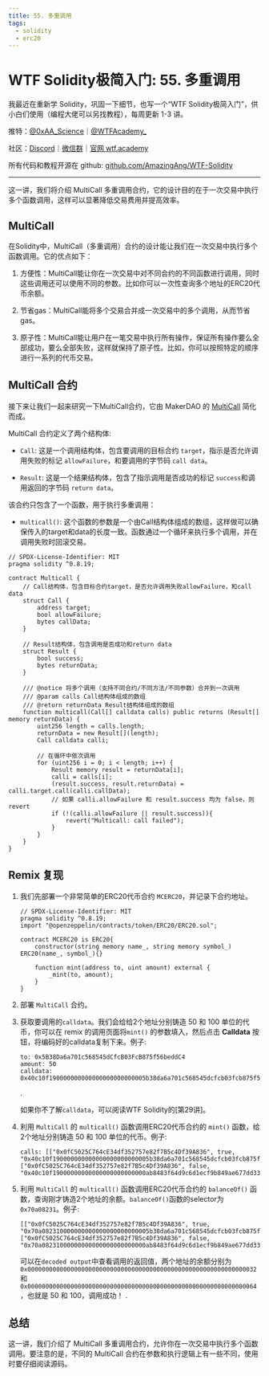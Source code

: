 ```yaml
---
title: 55. 多重调用
tags:
  - solidity
  - erc20
---
```


# WTF Solidity极简入门: 55. 多重调用

我最近在重新学 Solidity，巩固一下细节，也写一个“WTF Solidity极简入门”，供小白们使用（编程大佬可以另找教程），每周更新 1-3 讲。

推特：[@0xAA_Science](https://twitter.com/0xAA_Science)｜[@WTFAcademy_](https://twitter.com/WTFAcademy_)

社区：[Discord](https://discord.gg/5akcruXrsk)｜[微信群](https://docs.google.com/forms/d/e/1FAIpQLSe4KGT8Sh6sJ7hedQRuIYirOoZK_85miz3dw7vA1-YjodgJ-A/viewform?usp=sf_link)｜[官网 wtf.academy](https://wtf.academy)

所有代码和教程开源在 github: [github.com/AmazingAng/WTF-Solidity](https://github.com/AmazingAng/WTF-Solidity)

---

这一讲，我们将介绍 MultiCall 多重调用合约，它的设计目的在于一次交易中执行多个函数调用，这样可以显著降低交易费用并提高效率。

## MultiCall

在Solidity中，MultiCall（多重调用）合约的设计能让我们在一次交易中执行多个函数调用。它的优点如下：

1. 方便性：MultiCall能让你在一次交易中对不同合约的不同函数进行调用，同时这些调用还可以使用不同的参数。比如你可以一次性查询多个地址的ERC20代币余额。

2. 节省gas：MultiCall能将多个交易合并成一次交易中的多个调用，从而节省gas。

3. 原子性：MultiCall能让用户在一笔交易中执行所有操作，保证所有操作要么全部成功，要么全部失败，这样就保持了原子性。比如，你可以按照特定的顺序进行一系列的代币交易。


## MultiCall 合约

接下来让我们一起来研究一下MultiCall合约，它由 MakerDAO 的 [MultiCall](https://github.com/mds1/multicall/blob/main/src/Multicall3.sol) 简化而成。

MultiCall 合约定义了两个结构体:

- `Call`: 这是一个调用结构体，包含要调用的目标合约 `target`，指示是否允许调用失败的标记 `allowFailure`，和要调用的字节码 `call data`。

- `Result`: 这是一个结果结构体，包含了指示调用是否成功的标记 `success`和调用返回的字节码 `return data`。

该合约只包含了一个函数，用于执行多重调用：

- `multicall()`: 这个函数的参数是一个由Call结构体组成的数组，这样做可以确保传入的target和data的长度一致。函数通过一个循环来执行多个调用，并在调用失败时回滚交易。

```solidity
// SPDX-License-Identifier: MIT
pragma solidity ^0.8.19;

contract Multicall {
    // Call结构体，包含目标合约target，是否允许调用失败allowFailure，和call data
    struct Call {
        address target;
        bool allowFailure;
        bytes callData;
    }

    // Result结构体，包含调用是否成功和return data
    struct Result {
        bool success;
        bytes returnData;
    }

    /// @notice 将多个调用（支持不同合约/不同方法/不同参数）合并到一次调用
    /// @param calls Call结构体组成的数组
    /// @return returnData Result结构体组成的数组
    function multicall(Call[] calldata calls) public returns (Result[] memory returnData) {
        uint256 length = calls.length;
        returnData = new Result[](length);
        Call calldata calli;
        
        // 在循环中依次调用
        for (uint256 i = 0; i < length; i++) {
            Result memory result = returnData[i];
            calli = calls[i];
            (result.success, result.returnData) = calli.target.call(calli.callData);
            // 如果 calli.allowFailure 和 result.success 均为 false，则 revert
            if (!(calli.allowFailure || result.success)){
                revert("Multicall: call failed");
            }
        }
    }
}
```

## Remix 复现

1. 我们先部署一个非常简单的ERC20代币合约 `MCERC20`，并记录下合约地址。

    ```solidity
    // SPDX-License-Identifier: MIT
    pragma solidity ^0.8.19;
    import "@openzeppelin/contracts/token/ERC20/ERC20.sol";

    contract MCERC20 is ERC20{
        constructor(string memory name_, string memory symbol_) ERC20(name_, symbol_){}

        function mint(address to, uint amount) external {
            _mint(to, amount);
        }
    }
    ```

2. 部署 `MultiCall` 合约。

3. 获取要调用的`calldata`。我们会给给2个地址分别铸造 50 和 100 单位的代币，你可以在 remix 的调用页面将`mint()` 的参数填入，然后点击 **Calldata** 按钮，将编码好的calldata复制下来。例子:

    ```solidity
    to: 0x5B38Da6a701c568545dCfcB03FcB875f56beddC4
    amount: 50
    calldata: 0x40c10f190000000000000000000000005b38da6a701c568545dcfcb03fcb875f56beddc40000000000000000000000000000000000000000000000000000000000000032
    ```

    .[](./img/55-1.png)

    如果你不了解`calldata`，可以阅读WTF Solidity的[第29讲]。

4. 利用 `MultiCall` 的 `multicall()` 函数调用ERC20代币合约的 `mint()` 函数，给2个地址分别铸造 50 和 100 单位的代币。例子:

    ```solidity
    calls: [["0x0fC5025C764cE34df352757e82f7B5c4Df39A836", true, "0x40c10f190000000000000000000000005b38da6a701c568545dcfcb03fcb875f56beddc40000000000000000000000000000000000000000000000000000000000000032"], ["0x0fC5025C764cE34df352757e82f7B5c4Df39A836", false, "0x40c10f19000000000000000000000000ab8483f64d9c6d1ecf9b849ae677dd3315835cb20000000000000000000000000000000000000000000000000000000000000064"]]
    ```

5. 利用 `MultiCall` 的 `multicall()` 函数调用ERC20代币合约的 `balanceOf()` 函数，查询刚才铸造2个地址的余额。`balanceOf()`函数的selector为`0x70a08231`。例子:

    ```solidity
    [["0x0fC5025C764cE34df352757e82f7B5c4Df39A836", true, "0x70a082310000000000000000000000005b38da6a701c568545dcfcb03fcb875f56beddc4"], ["0x0fC5025C764cE34df352757e82f7B5c4Df39A836", false, "0x70a08231000000000000000000000000ab8483f64d9c6d1ecf9b849ae677dd3315835cb2"]]
    ```

    可以在`decoded output`中查看调用的返回值，两个地址的余额分别为 `0x0000000000000000000000000000000000000000000000000000000000000032` 和 `0x0000000000000000000000000000000000000000000000000000000000000064`，也就是 50 和 100，调用成功！
    .[](./img/55-2.png)

## 总结

这一讲，我们介绍了 MultiCall 多重调用合约，允许你在一次交易中执行多个函数调用。要注意的是，不同的 MultiCall 合约在参数和执行逻辑上有一些不同，使用时要仔细阅读源码。